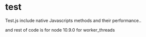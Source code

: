 # test

Test.js include native Javascripts methods and their performance..

and rest of code is for node 10.9.0 for worker_threads
